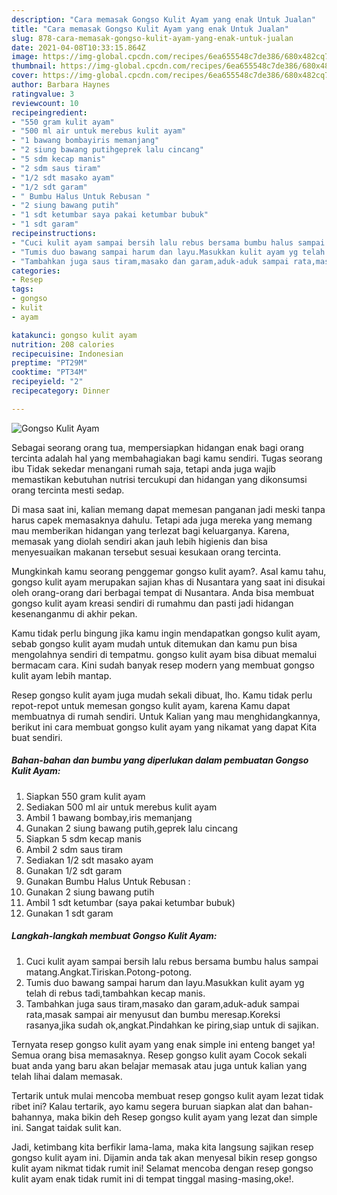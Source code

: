```yaml
---
description: "Cara memasak Gongso Kulit Ayam yang enak Untuk Jualan"
title: "Cara memasak Gongso Kulit Ayam yang enak Untuk Jualan"
slug: 878-cara-memasak-gongso-kulit-ayam-yang-enak-untuk-jualan
date: 2021-04-08T10:33:15.864Z
image: https://img-global.cpcdn.com/recipes/6ea655548c7de386/680x482cq70/gongso-kulit-ayam-foto-resep-utama.jpg
thumbnail: https://img-global.cpcdn.com/recipes/6ea655548c7de386/680x482cq70/gongso-kulit-ayam-foto-resep-utama.jpg
cover: https://img-global.cpcdn.com/recipes/6ea655548c7de386/680x482cq70/gongso-kulit-ayam-foto-resep-utama.jpg
author: Barbara Haynes
ratingvalue: 3
reviewcount: 10
recipeingredient:
- "550 gram kulit ayam"
- "500 ml air untuk merebus kulit ayam"
- "1 bawang bombayiris memanjang"
- "2 siung bawang putihgeprek lalu cincang"
- "5 sdm kecap manis"
- "2 sdm saus tiram"
- "1/2 sdt masako ayam"
- "1/2 sdt garam"
- " Bumbu Halus Untuk Rebusan "
- "2 siung bawang putih"
- "1 sdt ketumbar saya pakai ketumbar bubuk"
- "1 sdt garam"
recipeinstructions:
- "Cuci kulit ayam sampai bersih lalu rebus bersama bumbu halus sampai matang.Angkat.Tiriskan.Potong-potong."
- "Tumis duo bawang sampai harum dan layu.Masukkan kulit ayam yg telah di rebus tadi,tambahkan kecap manis."
- "Tambahkan juga saus tiram,masako dan garam,aduk-aduk sampai rata,masak sampai air menyusut dan bumbu meresap.Koreksi rasanya,jika sudah ok,angkat.Pindahkan ke piring,siap untuk di sajikan."
categories:
- Resep
tags:
- gongso
- kulit
- ayam

katakunci: gongso kulit ayam 
nutrition: 208 calories
recipecuisine: Indonesian
preptime: "PT29M"
cooktime: "PT34M"
recipeyield: "2"
recipecategory: Dinner

---
```



![Gongso Kulit Ayam](https://img-global.cpcdn.com/recipes/6ea655548c7de386/680x482cq70/gongso-kulit-ayam-foto-resep-utama.jpg)

Sebagai seorang orang tua, mempersiapkan hidangan enak bagi orang tercinta adalah hal yang membahagiakan bagi kamu sendiri. Tugas seorang ibu Tidak sekedar menangani rumah saja, tetapi anda juga wajib memastikan kebutuhan nutrisi tercukupi dan hidangan yang dikonsumsi orang tercinta mesti sedap.

Di masa  saat ini, kalian memang dapat memesan panganan jadi meski tanpa harus capek memasaknya dahulu. Tetapi ada juga mereka yang memang mau memberikan hidangan yang terlezat bagi keluarganya. Karena, memasak yang diolah sendiri akan jauh lebih higienis dan bisa menyesuaikan makanan tersebut sesuai kesukaan orang tercinta. 



Mungkinkah kamu seorang penggemar gongso kulit ayam?. Asal kamu tahu, gongso kulit ayam merupakan sajian khas di Nusantara yang saat ini disukai oleh orang-orang dari berbagai tempat di Nusantara. Anda bisa membuat gongso kulit ayam kreasi sendiri di rumahmu dan pasti jadi hidangan kesenanganmu di akhir pekan.

Kamu tidak perlu bingung jika kamu ingin mendapatkan gongso kulit ayam, sebab gongso kulit ayam mudah untuk ditemukan dan kamu pun bisa mengolahnya sendiri di tempatmu. gongso kulit ayam bisa dibuat memalui bermacam cara. Kini sudah banyak resep modern yang membuat gongso kulit ayam lebih mantap.

Resep gongso kulit ayam juga mudah sekali dibuat, lho. Kamu tidak perlu repot-repot untuk memesan gongso kulit ayam, karena Kamu dapat membuatnya di rumah sendiri. Untuk Kalian yang mau menghidangkannya, berikut ini cara membuat gongso kulit ayam yang nikamat yang dapat Kita buat sendiri.

<!--inarticleads1-->

##### Bahan-bahan dan bumbu yang diperlukan dalam pembuatan Gongso Kulit Ayam:

1. Siapkan 550 gram kulit ayam
1. Sediakan 500 ml air untuk merebus kulit ayam
1. Ambil 1 bawang bombay,iris memanjang
1. Gunakan 2 siung bawang putih,geprek lalu cincang
1. Siapkan 5 sdm kecap manis
1. Ambil 2 sdm saus tiram
1. Sediakan 1/2 sdt masako ayam
1. Gunakan 1/2 sdt garam
1. Gunakan  Bumbu Halus Untuk Rebusan :
1. Gunakan 2 siung bawang putih
1. Ambil 1 sdt ketumbar (saya pakai ketumbar bubuk)
1. Gunakan 1 sdt garam




<!--inarticleads2-->

##### Langkah-langkah membuat Gongso Kulit Ayam:

1. Cuci kulit ayam sampai bersih lalu rebus bersama bumbu halus sampai matang.Angkat.Tiriskan.Potong-potong.
1. Tumis duo bawang sampai harum dan layu.Masukkan kulit ayam yg telah di rebus tadi,tambahkan kecap manis.
1. Tambahkan juga saus tiram,masako dan garam,aduk-aduk sampai rata,masak sampai air menyusut dan bumbu meresap.Koreksi rasanya,jika sudah ok,angkat.Pindahkan ke piring,siap untuk di sajikan.




Ternyata resep gongso kulit ayam yang enak simple ini enteng banget ya! Semua orang bisa memasaknya. Resep gongso kulit ayam Cocok sekali buat anda yang baru akan belajar memasak atau juga untuk kalian yang telah lihai dalam memasak.

Tertarik untuk mulai mencoba membuat resep gongso kulit ayam lezat tidak ribet ini? Kalau tertarik, ayo kamu segera buruan siapkan alat dan bahan-bahannya, maka bikin deh Resep gongso kulit ayam yang lezat dan simple ini. Sangat taidak sulit kan. 

Jadi, ketimbang kita berfikir lama-lama, maka kita langsung sajikan resep gongso kulit ayam ini. Dijamin anda tak akan menyesal bikin resep gongso kulit ayam nikmat tidak rumit ini! Selamat mencoba dengan resep gongso kulit ayam enak tidak rumit ini di tempat tinggal masing-masing,oke!.


